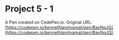 # Project 5 - 1

A Pen created on CodePen.io. Original URL: [https://codepen.io/kennethlarotyamat/pen/BavNqJQ](https://codepen.io/kennethlarotyamat/pen/BavNqJQ).

  